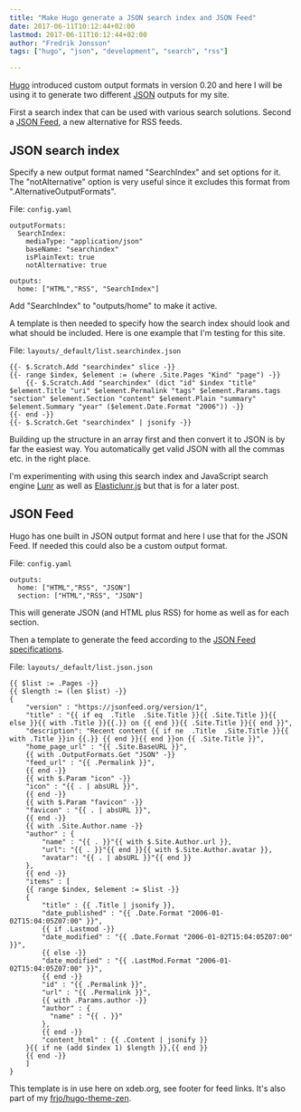 ```yaml
---
title: "Make Hugo generate a JSON search index and JSON Feed"
date: 2017-06-11T10:12:44+02:00
lastmod: 2017-06-11T10:12:44+02:00
author: "Fredrik Jonsson"
tags: ["hugo", "json", "development", "search", "rss"]

---
```


[Hugo](http://gohugo.io/) introduced custom output formats in version 0.20 and here I will be using it to generate two different [JSON](http://json.org/) outputs for my site.

First a search index that can be used with various search solutions. Second a [JSON Feed](https://jsonfeed.org/), a new alternative for RSS feeds.


## JSON search index

Specify a new output format named "SearchIndex" and set options for it. The "notAlternative" option is very useful since it excludes this format from ".AlternativeOutputFormats".

File: `config.yaml`

~~~~
outputFormats:
  SearchIndex:
    mediaType: "application/json"
    baseName: "searchindex"
    isPlainText: true
    notAlternative: true

outputs:
  home: ["HTML","RSS", "SearchIndex"]
~~~~

Add "SearchIndex" to "outputs/home" to make it active.

A template is then needed to specify how the search index should look and what should be included. Here is one example that I'm testing for this site.

File: `layouts/_default/list.searchindex.json`

~~~~
{{- $.Scratch.Add "searchindex" slice -}}
{{- range $index, $element := (where .Site.Pages "Kind" "page") -}}
    {{- $.Scratch.Add "searchindex" (dict "id" $index "title" $element.Title "uri" $element.Permalink "tags" $element.Params.tags "section" $element.Section "content" $element.Plain "summary" $element.Summary "year" ($element.Date.Format "2006")) -}}
{{- end -}}
{{- $.Scratch.Get "searchindex" | jsonify -}}
~~~~

Building up the structure in an array first and then convert it to JSON is by far the easiest way. You automatically get valid JSON with all the commas etc. in the right place.

I'm experimenting with using this search index and JavaScript search engine [Lunr](https://lunrjs.com/) as well as [Elasticlunr.js](http://elasticlunr.com/) but that is for a later post.

## JSON Feed

Hugo has one built in JSON output format and here I use that for the JSON Feed. If needed this could also be a custom output format.

File: `config.yaml`

~~~~
outputs:
  home: ["HTML","RSS", "JSON"]
  section: ["HTML","RSS", "JSON"]
~~~~

This will generate JSON (and HTML plus RSS) for home as well as for each section.

Then a template to generate the feed according to the [JSON Feed specifications](https://jsonfeed.org/version/1).

File: `layouts/_default/list.json.json`

~~~~
{{ $list := .Pages -}}
{{ $length := (len $list) -}}
{
    "version" : "https://jsonfeed.org/version/1",
    "title" : "{{ if eq  .Title  .Site.Title }}{{ .Site.Title }}{{ else }}{{ with .Title }}{{.}} on {{ end }}{{ .Site.Title }}{{ end }}",
    "description": "Recent content {{ if ne  .Title  .Site.Title }}{{ with .Title }}in {{.}} {{ end }}{{ end }}on {{ .Site.Title }}",
    "home_page_url" : "{{ .Site.BaseURL }}",
    {{ with .OutputFormats.Get "JSON" -}}
    "feed_url" : "{{ .Permalink }}",
    {{ end -}}
    {{ with $.Param "icon" -}}
    "icon" : "{{ . | absURL }}",
    {{ end -}}
    {{ with $.Param "favicon" -}}
    "favicon" : "{{ . | absURL }}",
    {{ end -}}
    {{ with .Site.Author.name -}}
    "author" : {
        "name" : "{{ . }}"{{ with $.Site.Author.url }},
        "url": "{{ . }}"{{ end }}{{ with $.Site.Author.avatar }},
        "avatar": "{{ . | absURL }}"{{ end }}
    },
    {{ end -}}
    "items" : [
    {{ range $index, $element := $list -}}
    {
        "title" : {{ .Title | jsonify }},
        "date_published" : "{{ .Date.Format "2006-01-02T15:04:05Z07:00" }}",
        {{ if .Lastmod -}}
        "date_modified" : "{{ .Date.Format "2006-01-02T15:04:05Z07:00" }}",
        {{ else -}}
        "date_modified" : "{{ .LastMod.Format "2006-01-02T15:04:05Z07:00" }}",
        {{ end -}}
        "id" : "{{ .Permalink }}",
        "url" : "{{ .Permalink }}",
        {{ with .Params.author -}}
        "author" : {
          "name" : "{{ . }}"
        },
        {{ end -}}
        "content_html" : {{ .Content | jsonify }}
    }{{ if ne (add $index 1) $length }},{{ end }}
    {{ end -}}
    ]
}
~~~~

This template is in use here on xdeb.org, see footer for feed links. It's also part of my [frjo/hugo-theme-zen](https://github.com/frjo/hugo-theme-zen).
